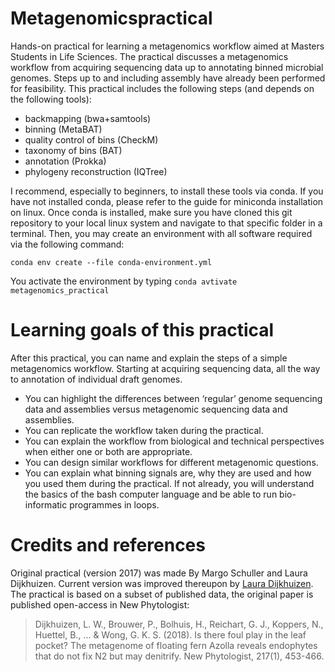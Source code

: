 # Metagenomicspractical
Hands-on practical for learning a metagenomics workflow aimed at Masters Students in Life Sciences. 
The practical discusses a metagenomics workflow from acquiring sequencing data up to annotating binned microbial genomes. Steps up to and including assembly have already been performed for feasibility. This practical includes the following steps (and depends on the following tools):
* backmapping (bwa+samtools)
* binning (MetaBAT)
* quality control of bins (CheckM)
* taxonomy of bins (BAT)
* annotation (Prokka)
* phylogeny reconstruction (IQTree)

I recommend, especially to beginners, to install these tools via conda.
If you have not installed conda, please refer to the guide for miniconda installation on linux.
Once conda is installed, make sure you have cloned this git repository to your local linux system and navigate to that specific folder in a terminal.
Then, you may create an environment with all software required via the following command:

`conda env create --file conda-environment.yml`

You activate the environment by typing `conda avtivate metagenomics_practical`

# Learning goals of this practical
After this practical, you can name and explain the steps of a simple metagenomics workflow. Starting at acquiring sequencing data, all the way to annotation of individual draft genomes.
* You can highlight the differences between ‘regular’ genome sequencing data and assemblies versus metagenomic sequencing data and assemblies.
* You can replicate the workflow taken during the practical.
* You can explain the workflow from biological and technical perspectives when either one or both are appropriate. 
* You can design similar workflows for different metagenomic questions.
* You can explain what binning signals are, why they are used and how you used them during the practical.
If not already, you will understand the basics of the bash computer language and be able to run bio-informatic programmes in loops.

# Credits and references
Original practical (version 2017) was made By Margo Schuller and Laura Dijkhuizen. Current version was improved thereupon by [Laura Dijkhuizen](https://www.uu.nl/medewerkers/LWDijkhuizen). The practical is based on a subset of published data, the original paper is published open-access in New Phytologist: 
>Dijkhuizen, L. W., Brouwer, P., Bolhuis, H., Reichart, G. J., Koppers, N., Huettel, B., ... & Wong, G. K. S. (2018). Is there foul play in the leaf pocket? The metagenome of floating fern Azolla reveals endophytes that do not fix N2 but may denitrify. New Phytologist, 217(1), 453-466.
